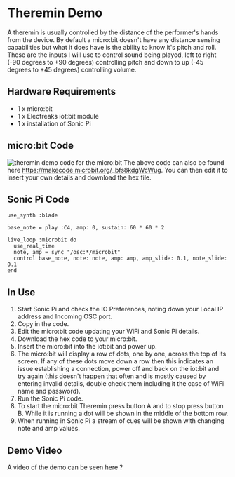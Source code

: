 # Theremin Demo

A theremin is usually controlled by the distance of the performer's hands from the device. By default a micro:bit doesn't have any distance sensing capabilities but what it does have is the ability to know it's pitch and roll. These are the inputs I will use to control sound being played, left to right (-90 degrees to +90 degrees) controlling pitch and down to up (-45 degrees to +45 degrees) controlling volume.


## Hardware Requirements

* 1 x micro:bit
* 1 x Elecfreaks iot:bit module
* 1 x installation of Sonic Pi


## micro:bit Code

![theremin demo code for the micro:bit](https://github.com/RBilsland/pxt-sonicpiosc/blob/master/images/thereminDemoMicrobit.png)
The above code can also be found here https://makecode.microbit.org/_bfs8kdgWcWug. You can then edit it to insert your own details and download the hex file.


## Sonic Pi Code

```sonicpi
use_synth :blade

base_note = play :C4, amp: 0, sustain: 60 * 60 * 2

live_loop :microbit do
  use_real_time
  note, amp = sync "/osc:*/microbit"
  control base_note, note: note, amp: amp, amp_slide: 0.1, note_slide: 0.1
end
```


## In Use

1. Start Sonic Pi and check the IO Preferences, noting down your Local IP address and Incoming OSC port.
2. Copy in the code.
3. Edit the micro:bit code updating your WiFi and Sonic Pi details.
4. Download the hex code to your micro:bit.
5. Insert the micro:bit into the iot:bit and power up.
6. The micro:bit will display a row of dots, one by one, across the top of its screen. If any of these dots move down a row then this indicates an issue establishing a connection, power off and back on the iot:bit and try again (this doesn't happen that often and is mostly caused by entering invalid details, double check them including it the case of WiFi name and password).
7. Run the Sonic Pi code.
8. To start the micro:bit Theremin press button A and to stop press button B. While it is running a dot will be shown in the middle of the bottom row.
9. When running in Sonic Pi a stream of cues will be shown with changing note and amp values.


## Demo Video

A video of the demo can be seen here ?